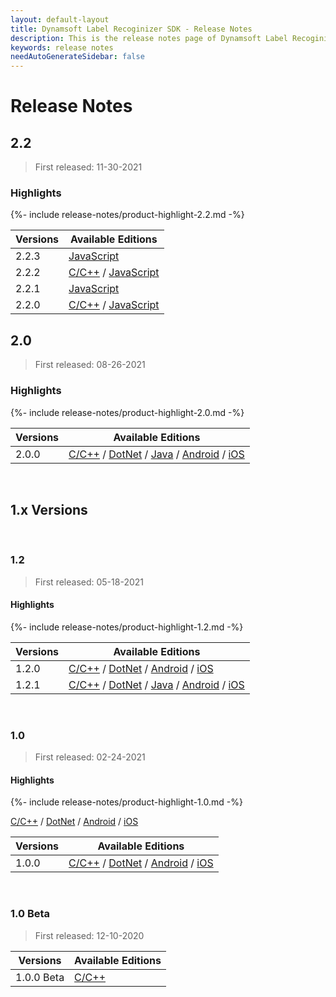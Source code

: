 ```yaml
---
layout: default-layout
title: Dynamsoft Label Recoginizer SDK - Release Notes
description: This is the release notes page of Dynamsoft Label Recoginizer SDK.
keywords: release notes
needAutoGenerateSidebar: false
---
```


# Release Notes

## 2.2

> First released: 11-30-2021

### Highlights

{%- include release-notes/product-highlight-2.2.md -%}

| Versions | Available Editions |
| -------- | ------------------ |
| 2.2.3 | [JavaScript](../programming/javascript/release-notes/javascript-2.md#223-04142022) |
| 2.2.2 | [C/C++](../programming/c-cplusplus/release-notes/c-cpp-2.md#222-03032022) / [JavaScript](../programming/javascript/release-notes/javascript-2.md#222-03032022) |
| 2.2.1 | [JavaScript](../programming/javascript/release-notes/javascript-2.md#221-02232022) |
| 2.2.0 | [C/C++](../programming/c-cplusplus/release-notes/c-cpp-2.md#20-11302021) / [JavaScript](../programming/javascript/release-notes/javascript-2.md#220-12072021) |

## 2.0
> First released: 08-26-2021

### Highlights

{%- include release-notes/product-highlight-2.0.md -%}

| Versions | Available Editions |
| -------- | ------------------ |
| 2.0.0 | [C/C++](../programming/c-cplusplus/release-notes/c-cpp-2.md#20-08262021) / [DotNet](../programming/dotnet/release-notes/dotnet-2.md#20-08262021) / [Java](../programming/java/release-notes/java-2.md#20-08262021) / [Android](../programming/android/release-notes/android-2.md#20-08262021) / [iOS](../programming/objectivec-swift/release-notes/ios-2.md#20-08262021) |

&nbsp;

<div class="fold-panel-prefix"></div>

## 1.x Versions <i class="fa fa-caret-down"></i>

<div class="fold-panel-start"></div>

&nbsp;

### 1.2
> First released: 05-18-2021

#### Highlights

{%- include release-notes/product-highlight-1.2.md -%}

| Versions | Available Editions |
| -------- | ------------------ |
| 1.2.0 | [C/C++](../programming/c-cplusplus/release-notes/c-cpp-1.md#12-05182021) / [DotNet](../programming/dotnet/release-notes/dotnet-1.md#12-05182021) / [Android](../programming/android/release-notes/android-1.md#12-05182021) / [iOS](../programming/objectivec-swift/release-notes/ios-1.md#12-05182021) |
| 1.2.1 | [C/C++](../programming/c-cplusplus/release-notes/c-cpp-1.md#121-06082021) / [DotNet](../programming/dotnet/release-notes/dotnet-1.md#121-06082021) / [Java](../programming/java/release-notes/java-1.md#121-06082021) / [Android](../programming/android/release-notes/android-1.md#121-06082021) / [iOS](../programming/objectivec-swift/release-notes/ios-1.md#121-06082021) |

&nbsp;

### 1.0
> First released: 02-24-2021

#### Highlights

{%- include release-notes/product-highlight-1.0.md -%}

[C/C++](../programming/c-cplusplus/release-notes/c-cpp-1.md#10-02242021) / [DotNet](../programming/dotnet/release-notes/dotnet-1.md#10-02242021) / [Android](../programming/android/release-notes/android-1.md#10-02242021) / [iOS](../programming/objectivec-swift/release-notes/ios-1.md#10-02242021)

| Versions | Available Editions |
| -------- | ------------------ |
| 1.0.0 | [C/C++](../programming/c-cplusplus/release-notes/c-cpp-1.md#10-02242021) / [DotNet](../programming/dotnet/release-notes/dotnet-1.md#10-02242021) / [Android](../programming/android/release-notes/android-1.md#10-02242021) / [iOS](../programming/objectivec-swift/release-notes/ios-1.md#10-02242021) |

&nbsp;

### 1.0 Beta
> First released: 12-10-2020

| Versions | Available Editions |
| -------- | ------------------ |
| 1.0.0 Beta | [C/C++](../programming/c-cplusplus/release-notes/c-cpp-1.md#10-beta-12102020) |

<div class="fold-panel-end"></div>
